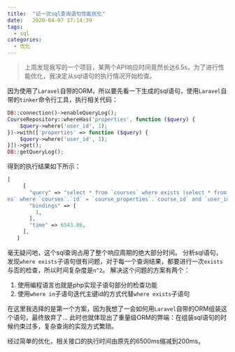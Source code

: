 ```yaml
---
title:  "记一次sql查询语句性能优化"
date:   2020-04-07 17:14:39
tags:
  - sql
categories:
  - 优化
---
```


>上周发现我写的一个项目，某两个API响应时间竟然长达6.5s，为了进行性能优化，我决定从sql语句的执行情况开始检查。

因为使用了`Laravel`自带的ORM，所以要先看一下生成的sql语句，使用`Laravel`自带的`tinker`命令行工具，执行相关代码：

```php
DB::connection()->enableQueryLog();
CourseRepository::whereHas('properties', function ($query) {
    $query->where('user_id', 1);
})->with(['properties' => function ($query) {
    $query->where('user_id', 1);
}])->get();
DB::getQueryLog();
```

得到的执行结果如下所示：

```php
[
     [
       "query" => "select * from `courses` where exists (select * from `course_properti
es` where `courses`.`id` = `course_properties`.`course_id` and `user_id` = ? and `course_properties`.`deleted_at` is null) and `courses`.`deleted_at` is null",
       "bindings" => [
         1,
       ],
       "time" => 6543.86,
     ],
   ]
```

毫无疑问地，这个sql查询占用了整个响应周期的绝大部分时间。
分析sql语句，发现`where exists`子语句很有问题，对于每一个查询结果，都要进行一次`exists`与否的检查，所以时间复杂度是`n^2`。
解决这个问题的方案有两个：

1. 使用编程语言也就是php实现子语句部分的检查功能
2. 使用`where in`子语句迭代主键id的方式代替`where exists`子语句

在这里我选择的是第一个方案，因为我想了一会如何用`Laravel`自带的ORM组装这个语句，最终放弃了...
此时也就体现出了重量级ORM的弊端：在组装sql语句的时候约束过多，复杂查询的实现方式繁琐。

经过简单的优化，相关接口的执行时间由原先的6500ms缩减到200ms。
